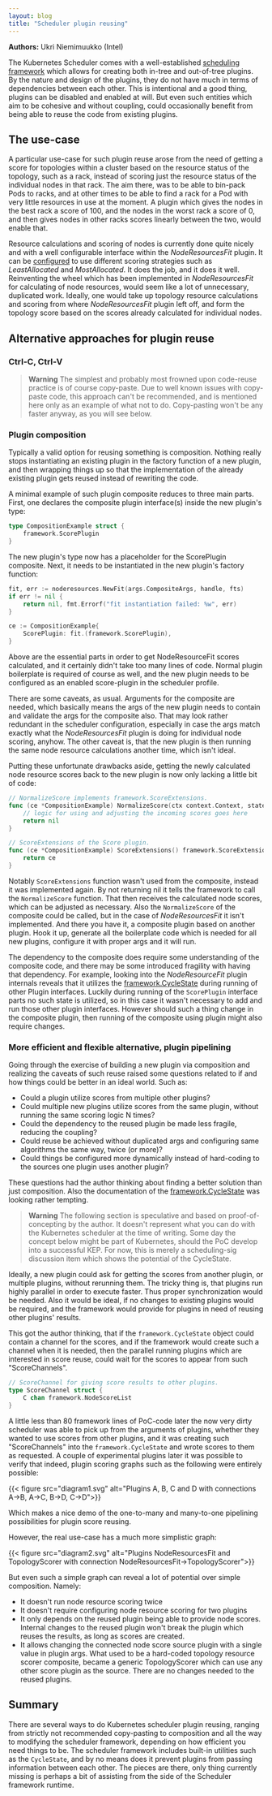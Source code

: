 ```yaml
---
layout: blog
title: "Scheduler plugin reusing"
---
```


**Authors:** Ukri Niemimuukko (Intel)

The Kubernetes Scheduler comes with a well-established [scheduling framework](https://kubernetes.io/docs/concepts/scheduling-eviction/scheduling-framework/) which allows for creating both in-tree and out-of-tree plugins. By the nature and design of the plugins, they do not have much in terms of dependencies between each other. This is intentional and a good thing, plugins can be disabled and enabled at will. But even such entities which aim to be cohesive and without coupling, could occasionally benefit from being able to reuse the code from existing plugins.

## The use-case

A particular use-case for such plugin reuse arose from the need of getting a score for topologies within a cluster based on the resource status of the topology, such as a rack, instead of scoring just the resource status of the individual nodes in that rack. The aim there, was to be able to bin-pack Pods to racks, and at other times to be able to find a rack for a Pod with very little resources in use at the moment. A plugin which gives the nodes in the best rack a score of 100, and the nodes in the worst rack a score of 0, and then gives nodes in other racks scores linearly between the two, would enable that.

Resource calculations and scoring of nodes is currently done quite nicely and with a well configurable interface within the _NodeResourcesFit_ plugin. It can be [configured](https://kubernetes.io/docs/reference/config-api/kube-scheduler-config.v1/#kubescheduler-config-k8s-io-v1-NodeResourcesFitArgs) to use different scoring strategies such as _LeastAllocated_ and _MostAllocated_. It does the job, and it does it well. Reinventing the wheel which has been implemented in _NodeResourcesFit_ for calculating of node resources, would seem like a lot of unnecessary, duplicated work. Ideally, one would take up topology resource calculations and scoring from where _NodeResourcesFit_ plugin left off, and form the topology score based on the scores already calculated for individual nodes.

## Alternative approaches for plugin reuse

### Ctrl-C, Ctrl-V

> **Warning**
> The simplest and probably most frowned upon code-reuse practice is of course copy-paste. Due to well known issues with copy-paste code, this approach can't be recommended, and is mentioned here only as an example of what not to do. Copy-pasting won't be any faster anyway, as you will see below.

### Plugin composition

Typically a valid option for reusing something is composition. Nothing really stops instantiating an existing plugin in the factory function of a new plugin, and then wrapping things up so that the implementation of the already existing plugin gets reused instead of rewriting the code.

A minimal example of such plugin composite reduces to three main parts. First, one declares the composite plugin interface(s) inside the new plugin's type:

```go
type CompositionExample struct {
	framework.ScorePlugin
}
```

The new plugin's type now has a placeholder for the ScorePlugin composite. Next, it needs to be instantiated in the new plugin's factory function:

```go
fit, err := noderesources.NewFit(args.CompositeArgs, handle, fts)
if err != nil {
	return nil, fmt.Errorf("fit instantiation failed: %w", err)
}

ce := CompositionExample{
	ScorePlugin: fit.(framework.ScorePlugin),
}
```

Above are the essential parts in order to get NodeResourceFit scores calculated, and it certainly didn't take too many lines of code. Normal plugin boilerplate is required of course as well, and the new plugin needs to be configured as an enabled score-plugin in the scheduler profile.

There are some caveats, as usual. Arguments for the composite are needed, which basically means the args of the new plugin needs to contain and validate the args for the composite also. That may look rather redundant in the scheduler configuration, especially in case the args match exactly what the _NodeResourcesFit_ plugin is doing for individual node scoring, anyhow. The other caveat is, that the new plugin is then running the same node resource calculations another time, which isn't ideal.

Putting these unfortunate drawbacks aside, getting the newly calculated node resource scores back to the new plugin is now only lacking a little bit of code:

```go
// NormalizeScore implements framework.ScoreExtensions.
func (ce *CompositionExample) NormalizeScore(ctx context.Context, state *framework.CycleState, p *v1.Pod, scores framework.NodeScoreList) *framework.Status {
	// logic for using and adjusting the incoming scores goes here
	return nil
}

// ScoreExtensions of the Score plugin.
func (ce *CompositionExample) ScoreExtensions() framework.ScoreExtensions {
	return ce
}
```

Notably `ScoreExtensions` function wasn't used from the composite, instead it was implemented again. By not returning nil it tells the framework to call the `NormalizeScore` function. That then receives the calculated node scores, which can be adjusted as necessary. Also the `NormalizeScore` of the composite could be called, but in the case of _NodeResourcesFit_ it isn't implemented. And there you have it, a composite plugin based on another plugin. Hook it up, generate all the boilerplate code which is needed for all new plugins, configure it with proper args and it will run.

The dependency to the composite does require some understanding of the composite code, and there may be some introduced fragility with having that dependency. For example, looking into the _NodeResourceFit_ plugin internals reveals that it utilizes the [framework.CycleState](https://github.com/kubernetes/kubernetes/blob/2f977fd8c400971deed365dcc437e519bce475f0/pkg/scheduler/framework/cycle_state.go#L42-L47) during running of other Plugin interfaces. Luckily during running of the `ScorePlugin` interface parts no such state is utilized, so in this case it wasn't necessary to add and run those other plugin interfaces. However should such a thing change in the composite plugin, then running of the composite using plugin might also require changes.

### More efficient and flexible alternative, plugin pipelining

Going through the exercise of building a new plugin via composition and realizing the caveats of such reuse raised some questions related to if and how things could be better in an ideal world. Such as:

* Could a plugin utilize scores from multiple other plugins?
* Could multiple new plugins utilize scores from the same plugin, without running the same scoring logic N times?
* Could the dependency to the reused plugin be made less fragile, reducing the coupling?
* Could reuse be achieved without duplicated args and configuring same algorithms the same way, twice (or more)?
* Could things be configured more dynamically instead of hard-coding to the sources one plugin uses another plugin?

These questions had the author thinking about finding a better solution than just composition. Also the documentation of the [framework.CycleState](https://github.com/kubernetes/kubernetes/blob/2f977fd8c400971deed365dcc437e519bce475f0/pkg/scheduler/framework/cycle_state.go#L42-L47) was looking rather tempting.

> **Warning**
> The following section is speculative and based on proof-of-concepting by the author. It doesn't represent what you can do with the Kubernetes scheduler at the time of writing. Some day the concept below might be part of Kubernetes, should the PoC develop into a successful KEP. For now, this is merely a scheduling-sig discussion item which shows the potential of the CycleState.

Ideally, a new plugin could ask for getting the scores from another plugin, or multiple plugins, without rerunning them. The tricky thing is, that plugins run highly parallel in order to execute faster. Thus proper synchronization would be needed. Also it would be ideal, if no changes to existing plugins would be required, and the framework would provide for plugins in need of reusing other plugins' results.

This got the author thinking, that if the `framework.CycleState` object could contain a channel for the scores, and if the framework would create such a channel when it is needed, then the parallel running plugins which are interested in score reuse, could wait for the scores to appear from such "ScoreChannels".

```go
// ScoreChannel for giving score results to other plugins.
type ScoreChannel struct {
	C chan framework.NodeScoreList
}
```

A little less than 80 framework lines of PoC-code later the now very dirty scheduler was able to pick up from the arguments of plugins, whether they wanted to use scores from other plugins, and it was creating such "ScoreChannels" into the `framework.CycleState` and wrote scores to them as requested. A couple of experimental plugins later it was possible to verify that indeed, plugin scoring graphs such as the following were entirely possible:

{{< figure src="diagram1.svg" alt="Plugins A, B, C and D with connections A->B, A->C, B->D, C->D">}}

Which makes a nice demo of the one-to-many and many-to-one pipelining possibilities for plugin score reusing.

However, the real use-case has a much more simplistic graph:

{{< figure src="diagram2.svg" alt="Plugins NodeResourcesFit and TopologyScorer with connection NodeResourcesFit->TopologyScorer">}}

But even such a simple graph can reveal a lot of potential over simple composition. Namely:
 * It doesn't run node resource scoring twice
 * It doesn't require configuring node resource scoring for two plugins
 * It only depends on the reused plugin being able to provide node scores. Internal changes to the reused plugin won't break the plugin which reuses the results, as long as scores are created.
 * It allows changing the connected node score source plugin with a single value in plugin args. What used to be a hard-coded topology resource scorer composite, became a generic TopologyScorer which can use any other score plugin as the source. There are no changes needed to the reused plugins.

## Summary

There are several ways to do Kubernetes scheduler plugin reusing, ranging from strictly not recommended copy-pasting to composition and all the way to modifying the scheduler framework, depending on how efficient you need things to be. The scheduler framework includes built-in utilities such as the `CycleState`, and by no means does it prevent plugins from passing information between each other. The pieces are there, only thing currently missing is perhaps a bit of assisting from the side of the Scheduler framework runtime.